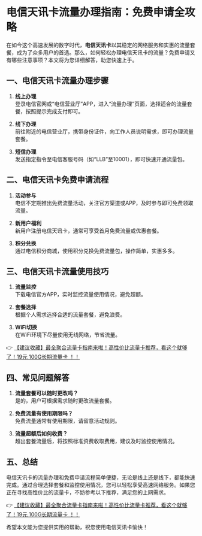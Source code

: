 # 电信天讯卡流量办理指南：免费申请全攻略

在如今这个高速发展的数字时代，**电信天讯卡**以其稳定的网络服务和实惠的流量套餐，成为了众多用户的首选。那么，如何轻松办理电信天讯卡的流量？免费申请又有哪些注意事项？本文将为您详细解答，助您快速上手。

## 一、电信天讯卡流量办理步骤

1. **线上办理**  
   登录电信官网或“电信营业厅”APP，进入“流量办理”页面，选择适合的流量套餐，按照提示完成支付即可。

2. **线下办理**  
   前往附近的电信营业厅，携带身份证件，向工作人员说明需求，即可办理流量套餐。

3. **短信办理**  
   发送指定指令至电信客服号码（如“LLB”至10001），即可快速开通流量包。

## 二、电信天讯卡免费申请流程

1. **活动参与**  
   电信不定期推出免费流量活动，关注官方渠道或APP，及时参与即可免费领取流量。

2. **新用户福利**  
   新用户注册电信天讯卡，通常可享受首月免费流量或优惠套餐。

3. **积分兑换**  
   通过电信积分商城，使用积分兑换免费流量包，操作简单，实惠多多。

## 三、电信天讯卡流量使用技巧

1. **流量监控**  
   下载电信官方APP，实时监控流量使用情况，避免超额。

2. **套餐选择**  
   根据个人需求选择合适的流量套餐，避免浪费。

3. **WiFi切换**  
   在WiFi环境下尽量使用无线网络，节省流量。

👉 [【建议收藏】最全聚合流量卡指南来啦！高性价比流量卡推荐，看这个就够了！19元 100G长期流量卡 ！！](https://bit.ly/Liuliangka)

## 四、常见问题解答

1. **流量套餐可以随时更改吗？**  
   是的，用户可根据需求随时更改流量套餐。

2. **免费流量有使用期限吗？**  
   免费流量通常有使用期限，请留意活动规则。

3. **流量超额后如何收费？**  
   超出套餐流量后，将按照标准资费收取费用，建议及时监控使用情况。

## 五、总结

电信天讯卡的流量办理和免费申请流程简单便捷，无论是线上还是线下，都能快速完成。通过合理选择套餐和监控使用情况，您可以轻松享受高速网络服务。如果您正在寻找高性价比的流量卡，不妨参考以下推荐，满足您的上网需求。

👉 [【建议收藏】最全聚合流量卡指南来啦！高性价比流量卡推荐，看这个就够了！19元 100G长期流量卡 ！！](https://bit.ly/Liuliangka)

希望本文能为您提供实用的帮助，祝您使用电信天讯卡愉快！